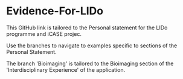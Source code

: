 # Evidence-For-LIDo
This GitHub link is tailored to the Personal statement for the LIDo programme and iCASE projec.

Use the branches to navigate to examples specific to sections of the Personal Statement.

The branch 'Bioimaging' is tailored to the Bioimaging section of the 'Interdisciplinary Experience' of the application.
